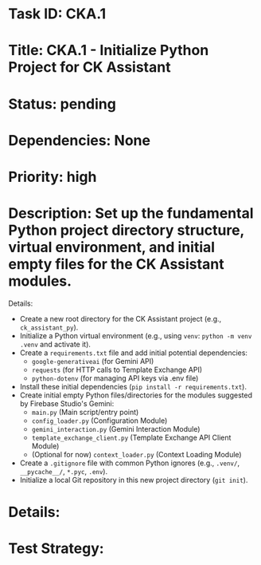 # Task ID: CKA.1
# Title: CKA.1 - Initialize Python Project for CK Assistant
# Status: pending
# Dependencies: None
# Priority: high
# Description: Set up the fundamental Python project directory structure, virtual environment, and initial empty files for the CK Assistant modules.

Details:
- Create a new root directory for the CK Assistant project (e.g., `ck_assistant_py`).
- Initialize a Python virtual environment (e.g., using `venv`: `python -m venv .venv` and activate it).
- Create a `requirements.txt` file and add initial potential dependencies:
  - `google-generativeai` (for Gemini API)
  - `requests` (for HTTP calls to Template Exchange API)
  - `python-dotenv` (for managing API keys via .env file)
- Install these initial dependencies (`pip install -r requirements.txt`).
- Create initial empty Python files/directories for the modules suggested by Firebase Studio's Gemini:
  - `main.py` (Main script/entry point)
  - `config_loader.py` (Configuration Module)
  - `gemini_interaction.py` (Gemini Interaction Module)
  - `template_exchange_client.py` (Template Exchange API Client Module)
  - (Optional for now) `context_loader.py` (Context Loading Module)
- Create a `.gitignore` file with common Python ignores (e.g., `.venv/`, `__pycache__/`, `*.pyc`, `.env`).
- Initialize a local Git repository in this new project directory (`git init`).
# Details:


# Test Strategy:

